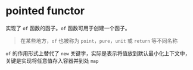 # pointed functor

实现了 `of` 函数的函子。`of` 函数可用于创建一个函子。

> 在某些地方，`of` 也被称为 `point`，`pure`，`unit` 或 `return` 等不同名称

`of` 的作用形式上替代了 `new` 关键字，实际是表示将值放到默认最小化上下文中，关键是实现将任意值存入容器并到处 `map`
